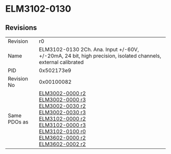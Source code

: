 # ELM3102-0130

## Revisions
<table>
<tr>
<td>Revision</td>
<td>r0</td>
</tr>
<tr>
<td>Name</td>
<td>ELM3102-0130 2Ch. Ana. Input +/-60V, +/-20mA, 24 bit, high precision, isolated channels, external calibrated</td>
</tr>
<tr>
<td>PID</td>
<td>0x502173e9</td>
</tr>
<tr>
<td>Revision No</td>
<td>0x00100082</td>
</tr>
<tr>
<td>Same PDOs as</td>
<td><a href="ELM3002-0000.md">ELM3002-0000 r2</a><br/><a href="ELM3002-0000.md">ELM3002-0000 r3</a><br/><a href="ELM3002-0030.md">ELM3002-0030 r2</a><br/><a href="ELM3002-0030.md">ELM3002-0030 r3</a><br/><a href="ELM3102-0000.md">ELM3102-0000 r2</a><br/><a href="ELM3102-0000.md">ELM3102-0000 r3</a><br/><a href="ELM3102-0100.md">ELM3102-0100 r0</a><br/><a href="ELM3602-0000.md">ELM3602-0000 r2</a><br/><a href="ELM3602-0002.md">ELM3602-0002 r2</a></td>
</tr>
</table>

